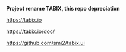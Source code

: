 **Project rename TABIX, this repo depreciation**


https://tabix.io

https://tabix.io/doc/ 

https://github.com/smi2/tabix.ui

